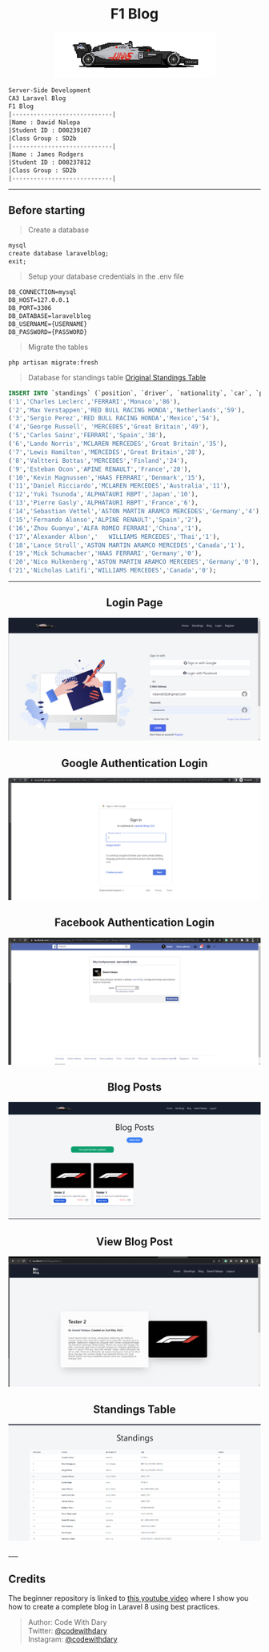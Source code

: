 <h1 align="center">
   F1 Blog
</h1>
<p align="center">
  <img src="https://github.com/ndavido/LaravelBlogCA3/raw/main/public/images/f1.png" alt="F1 Car">
</p>


```
Server-Side Development
CA3 Laravel Blog
F1 Blog
|----------------------------|	
|Name : Dawid Nalepa 
|Student ID	: D00239107    
|Class Group : SD2b         
|----------------------------|
|Name : James Rodgers
|Student ID : D00237812    
|Class Group : SD2b         
|----------------------------|
```
___
## Before starting <br>
> Create a database <br>
```
mysql
create database laravelblog;
exit;
```
> Setup your database credentials in the .env file <br>
```
DB_CONNECTION=mysql
DB_HOST=127.0.0.1
DB_PORT=3306
DB_DATABASE=laravelblog
DB_USERNAME={USERNAME}
DB_PASSWORD={PASSWORD}
```
> Migrate the tables
```
php artisan migrate:fresh
```
> Database for standings table
> [Original Standings Table](https://www.formula1.com/en/results.html/2022/drivers.html)
```sql
INSERT INTO `standings` (`position`, `driver`, `nationality`, `car`, `points`) VALUES
('1','Charles Leclerc','FERRARI','Monaco','86'),
('2','Max Verstappen','RED BULL RACING HONDA','Netherlands','59'),
('3','Sergio Perez','RED BULL RACING HONDA','Mexico','54'),
('4','George Russell', 'MERCEDES','Great Britain','49'),
('5','Carlos Sainz','FERRARI','Spain','38'),
('6','Lando Norris','MCLAREN MERCEDES','Great Britain','35'),
('7','Lewis Hamilton','MERCEDES','Great Britain','28'),
('8','Valtteri Bottas','MERCEDES','Finland','24'),
('9','Esteban Ocon','APINE RENAULT','France','20'),
('10','Kevin Magnussen','HAAS FERRARI','Denmark','15'),
('11','Daniel Ricciardo','MCLAREN MERCEDES','Australia','11'),
('12','Yuki Tsunoda','ALPHATAURI RBPT','Japan','10'),
('13','Pierre Gasly','ALPHATAURI RBPT','France','6'),
('14','Sebastian Vettel','ASTON MARTIN ARAMCO MERCEDES','Germany','4'),
('15','Fernando Alonso','ALPINE RENAULT','Spain','2'),
('16','Zhou Guanyu','ALFA ROMEO FERRARI','China','1'),
('17','Alexander Albon','	WILLIAMS MERCEDES','Thai','1'),
('18','Lance Stroll','ASTON MARTIN ARAMCO MERCEDES','Canada','1'),
('19','Mick Schumacher','HAAS FERRARI','Germany','0'),
('20','Nico Hulkenberg','ASTON MARTIN ARAMCO MERCEDES','Germany','0'),
('21','Nicholas Latifi','WILLIAMS MERCEDES','Canada','0');
```
___
<h2 align="center"> Login Page </h2>
<p align="center">
  <img src="https://github.com/ndavido/LaravelBlogCA3/raw/main/public/images/login_page.png" alt="Login Page">
</p>
<h2 align="center"> Google Authentication Login</h2>
<p align="center">
  <img src="https://github.com/ndavido/LaravelBlogCA3/raw/main/public/images/google_auth.png" alt="Google Authentication Login">
</p>
<h2 align="center"> Facebook Authentication Login</h2>
<p align="center">
  <img src="https://github.com/ndavido/LaravelBlogCA3/raw/main/public/images/facebook_auth.png" alt="Facebook Authentication Login">
</p>
<h2 align="center"> Blog Posts</h2>
<p align="center">
  <img src="https://github.com/ndavido/LaravelBlogCA3/raw/main/public/images/blog_posts.png" alt="Facebook Authentication Login">
</p>
<h2 align="center">View Blog Post</h2>
<p align="center">
  <img src="https://github.com/ndavido/LaravelBlogCA3/raw/main/public/images/show_post.png" alt="Facebook Authentication Login">
</p>
<h2 align="center"> Standings Table</h2>
<p align="center">
  <img src="https://github.com/ndavido/LaravelBlogCA3/raw/main/public/images/standings_table.png" alt="Facebook Authentication Login">
</p>
___

## Credits
The beginner repository is linked to [this youtube video](https://www.youtube.com/watch?v=HKJDLXsTr8A&t=4710s) where I show you how to create a complete blog in Laravel 8 using best practices.

>	Author: Code With Dary <br>
>	Twitter: [@codewithdary](https://twitter.com/codewithdary) <br>
>	Instagram: [@codewithdary](https://www.instagram.com/codewithdary/) <br>
